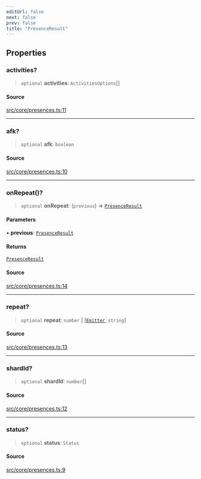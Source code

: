 ```yaml
---
editUrl: false
next: false
prev: false
title: "PresenceResult"
---
```


## Properties

### activities?

> `optional` **activities**: `ActivitiesOptions`[]

#### Source

[src/core/presences.ts:11](https://github.com/sern-handler/handler/blob/67bb4d4b9fa126f24874a3de1d4378e9fe9aca07/src/core/presences.ts#L11)

***

### afk?

> `optional` **afk**: `boolean`

#### Source

[src/core/presences.ts:10](https://github.com/sern-handler/handler/blob/67bb4d4b9fa126f24874a3de1d4378e9fe9aca07/src/core/presences.ts#L10)

***

### onRepeat()?

> `optional` **onRepeat**: (`previous`) => [`PresenceResult`](/v4/api/interfaces/presenceresult/)

#### Parameters

• **previous**: [`PresenceResult`](/v4/api/interfaces/presenceresult/)

#### Returns

[`PresenceResult`](/v4/api/interfaces/presenceresult/)

#### Source

[src/core/presences.ts:14](https://github.com/sern-handler/handler/blob/67bb4d4b9fa126f24874a3de1d4378e9fe9aca07/src/core/presences.ts#L14)

***

### repeat?

> `optional` **repeat**: `number` \| [[`Emitter`](/v4/api/interfaces/emitter/), `string`]

#### Source

[src/core/presences.ts:13](https://github.com/sern-handler/handler/blob/67bb4d4b9fa126f24874a3de1d4378e9fe9aca07/src/core/presences.ts#L13)

***

### shardId?

> `optional` **shardId**: `number`[]

#### Source

[src/core/presences.ts:12](https://github.com/sern-handler/handler/blob/67bb4d4b9fa126f24874a3de1d4378e9fe9aca07/src/core/presences.ts#L12)

***

### status?

> `optional` **status**: `Status`

#### Source

[src/core/presences.ts:9](https://github.com/sern-handler/handler/blob/67bb4d4b9fa126f24874a3de1d4378e9fe9aca07/src/core/presences.ts#L9)
